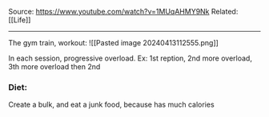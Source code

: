 Source: https://www.youtube.com/watch?v=1MUqAHMY9Nk
Related: [[Life]]

---

The gym train, workout:
![[Pasted image 20240413112555.png]]

In each session, progressive overload. Ex: 1st reption, 2nd more overload, 3th more overload then 2nd

### Diet:
Create a bulk, and eat a junk food, because has much calories